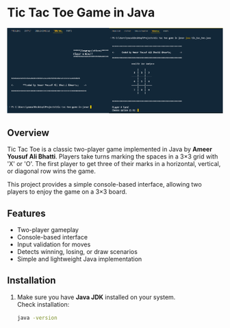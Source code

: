 # Tic Tac Toe Game in Java

![output](output.png)

## Overview

Tic Tac Toe is a classic two-player game implemented in Java by **Ameer Yousuf Ali Bhatti**. Players take turns marking the spaces in a 3×3 grid with 'X' or 'O'. The first player to get three of their marks in a horizontal, vertical, or diagonal row wins the game.

This project provides a simple console-based interface, allowing two players to enjoy the game on a 3×3 board.

## Features

- Two-player gameplay
- Console-based interface
- Input validation for moves
- Detects winning, losing, or draw scenarios
- Simple and lightweight Java implementation

## Installation

1. Make sure you have **Java JDK** installed on your system.  
   Check installation:
   ```bash
   java -version
   ```

